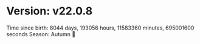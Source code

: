 # Version: v22.0.8
Time since birth: 8044 days, 193056 hours, 11583360 minutes, 695001600 seconds
Season: Autumn 🍁
